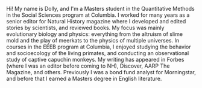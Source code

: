 Hi! My name is Dolly, and I'm a Masters student in the Quantitative Methods in the Social Sciences program at Columbia. I worked for many years as a senior editor for Natural History magazine where I developed and edited stories by scientists, and reviewed books. My focus was mainly evolutionary biology and physics: everything from the altruism of slime mold and the play of meerkats to the physics of multiple universes. In courses in the EEEB program at Columbia, I enjoyed studying the behavior and socioecology of the living primates, and conducting an observational study of captive capuchin monkeys. My writing has appeared in Forbes (where I was an editor before coming to NH), Discover, AARP The Magazine, and others. Previously I was a bond fund analyst for Morningstar, and before that I earned a Masters degree in English literature.  
